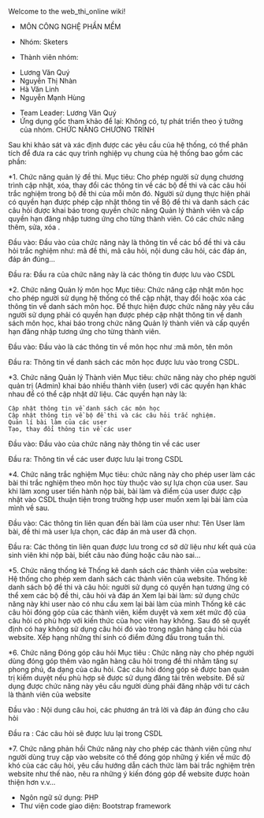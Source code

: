 Welcome to the web_thi_online wiki!
- MÔN CÔNG NGHỆ PHẦN MỀM

- Nhóm: Sketers
- Thành viên nhóm:
+ Lương Văn Quý
+ Nguyễn Thị Nhàn
+ Hà Văn Linh
+ Nguyễn Mạnh Hùng
- Team Leader: Lương Văn Quý
- Ứng dụng gốc tham khảo để lại: Không có, tự phát triển theo ý tưởng của nhóm.
 CHỨC NĂNG CHƯƠNG TRÌNH 

Sau khi khảo sát và xác định được các yêu cầu của hệ thống, có thể phân tích để đưa ra các quy trình nghiệp vụ chung của hệ thống bao gồm các phần: 

*1. Chức năng quản lý đề thi. 
Mục tiêu: Cho phép người sử dụng chương trình cập nhật, xóa, thay đổi các thông tin về các bộ đề thi và các câu hỏi trắc nghiệm trong bộ đề thi của mỗi môn  đó. Người sử dụng thực hiện phải có quyền hạn được phép cập nhật thông tin về Bộ đề thi và danh sách các câu hỏi được khai báo trong quyền chức năng Quản lý thành viên và cấp quyền hạn đăng nhập tương ứng cho từng thành viên. Có các chức năng thêm, sửa, xóa . 

Đầu vào: Đầu vào của chức năng này là thông tin về các bồ đề thi và câu hỏi trắc  nghiệm như: mã đề thi, mã câu hỏi, nội dung câu hỏi, các đáp án, đáp án đúng… 

Đầu ra:  Đầu ra của chức năng này là các thông tin được lưu vào CSDL 

*2. Chức năng Quản lý môn học 
Mục tiêu: Chức năng cập nhật môn học cho phép người sử dụng hệ thống có thể cập nhật, thay đổi hoặc xóa các thông tin về danh sách môn học. Để thực hiện được chức năng này yêu cầu người sử dụng phải có quyền hạn được phép cập nhật thông tin về danh sách môn học, khai báo trong chức năng Quản lý thành viên và cấp quyền hạn đăng nhập tương ứng cho từng thành viên. 

Đầu vào: Đầu vào là các thông tin về môn học như :mã môn, tên môn 

Đầu ra: Thông tin về danh sách các môn học được lưu vào trong CSDL. 

*3. Chức năng Quản lý Thành viên 
Mục tiêu: chức năng này cho phép người quản trị (Admin) khai báo nhiều thành viên (user) với các quyền hạn khác nhau để có thể cập nhật dữ liệu. Các quyền hạn này là: 

    Cập nhật thông tin về danh sách các môn học 
    Cập nhật thông tin về bộ đề thi và các câu hỏi trắc nghiệm. 
    Quản lí bài làm của các user 
    Tạo, thay đổi thông tin về các user 

Đầu vào: Đầu vào của chức năng này thông tin về các user 

Đầu ra: Thông tin về các user được lưu lại trong CSDL 

*4. Chức năng trắc nghiệm 
Mục tiêu: chức năng này cho phép user làm các bài thi trắc nghiệm theo môn học tùy thuộc vào sự lựa chọn của user. Sau khi làm xong user tiến hành nộp bài, bài làm và điểm của user được cập nhật vào CSDL thuận tiện trong trường hợp user muốn xem lại bài làm của mình về sau. 

Đầu vào: Các thông tin liên quan đến bài làm của user như: Tên User làm bài, đề thi mà user lựa chọn, các đáp án mà user đã chọn. 

Đầu ra: Các thông tin liên quan được lưu trong cơ sở dữ liệu như kết quả của sinh viên khi nộp bài, biết câu nào đúng hoặc câu nào sai… 

*5. Chức năng thống kê 
    Thống kê danh sách các thành viên của website: Hệ thống cho phép xem danh sách các thành viên của website. 
    Thống kê danh sách bộ đề thi và câu hỏi: người sử dụng có quyền hạn tương ứng có thể xem các bộ đề thi, câu hỏi và đáp án 
    Xem lại bài làm: sử dụng chức năng này khi user  nào có nhu cầu xem lại bài làm của mình 
    Thống kê các câu hỏi đóng góp của các thành viên, kiểm duyệt và xem xét mức độ của câu hỏi có phù hợp với kiến thức của học viên hay không. Sau đó sẽ quyết định có hay không sử dụng câu hỏi đó vào trong ngân hàng câu hỏi của website. 
    Xếp hạng những thí sinh có điểm đứng đầu trong tuần thi. 

*6. Chức năng Đóng góp câu hỏi 
Mục tiêu : Chức năng này cho phép người dùng đóng góp thêm vào ngân hàng câu hỏi trong đề thi nhằm tăng sự phong phú, đa dạng của câu hỏi. Các câu hỏi đóng góp sẽ được ban quản trị kiểm duyệt nếu phù hợp sẽ được sử dụng đăng tải trên website. Để sử dụng được chức năng này yêu cầu người dùng phải đăng nhập với tư cách là thành viên của website 

Đầu vào : Nội dung câu hoi, các phương án trả lời và đáp án đúng cho câu hỏi 

Đầu ra : Các câu hỏi sẽ được lưu lại trong CSDL

*7. Chức năng phản hồi 
 Chức năng này cho phép các thành viên cũng như người dùng truy cập vào website có thể  đóng góp những ý kiến về mức độ khó của các câu hỏi, yêu cầu hướng dẫn cách thức làm bài trắc nghiệm trên website như thế nào, nêu ra những ý kiến đóng góp để website được hoàn thiện hơn v.v…

- Ngôn ngữ sử dụng: PHP
- Thư viện code giao diện: Bootstrap framework

